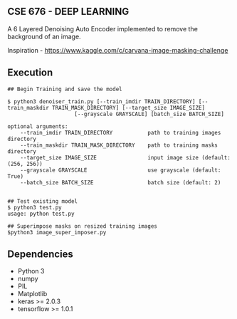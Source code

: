 ## CSE 676 - DEEP LEARNING
A 6 Layered Denoising Auto Encoder implemented to remove the background of an image.

Inspiration - https://www.kaggle.com/c/carvana-image-masking-challenge

## Execution
```
## Begin Training and save the model

$ python3 denoiser_train.py [--train_imdir TRAIN_DIRECTORY] [--train_maskdir TRAIN_MASK_DIRECTORY] [--target_size IMAGE_SIZE]
                     [--grayscale GRAYSCALE] [batch_size BATCH_SIZE]

optional arguments:
    --train_imdir TRAIN_DIRECTORY           path to training images directory
    --train_maskdir TRAIN_MASK_DIRECTORY    path to training masks directory
    --target_size IMAGE_SIZE                input image size (default: (256, 256))
    --grayscale GRAYSCALE                   use grayscale (default: True)
    --batch_size BATCH_SIZE                 batch size (default: 2)
    

## Test existing model
$ python3 test.py
usage: python test.py

## Superimpose masks on resized training images
$python3 image_super_imposer.py
```

## Dependencies
- Python 3
- numpy
- PIL
- Matplotlib
- keras >= 2.0.3
- tensorflow >= 1.0.1
